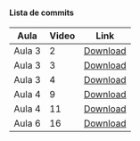 #### Lista de commits
Aula | Video | Link 
------ | ------ | ------ 
Aula 3| 2 | [Download](https://github.com/treinaweb/treinaweb-typeorm/archive/581b9e4747edab31fa25b1e4a101bc65af1cff87.zip) 
Aula 3| 3 | [Download](https://github.com/treinaweb/treinaweb-typeorm/archive/cee3f3007c8679b96587de9c4c116a24447df34d.zip) 
Aula 3| 4 | [Download](https://github.com/treinaweb/treinaweb-typeorm/archive/a74ff30c786e33fe1b063f003972e850114e0a23.zip) 
Aula 4| 9 | [Download](https://github.com/treinaweb/treinaweb-typeorm/archive/6a1dbbaa88d61bfec8986cfbeeab22e717a715f7.zip) 
Aula 4| 11| [Download](https://github.com/treinaweb/treinaweb-typeorm/archive/3d9457f8e505bedf4a65307f505d485ba2df98a8.zip) 
Aula 6| 16| [Download](https://github.com/treinaweb/treinaweb-typeorm/archive/9e9b9981d874ed24c3571252e1e150ebeb91ff31.zip) 
